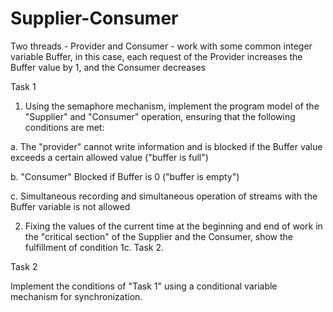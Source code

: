 # Supplier-Consumer

Two threads - Provider and Consumer - work with some common integer variable Buffer,
in this case, each request of the Provider increases the Buffer value by 1, and the Consumer decreases

Task 1

1. Using the semaphore mechanism, implement the program model of the "Supplier" and "Consumer" operation, ensuring that the following conditions are met:
    
a. The "provider" cannot write information and is blocked if the Buffer value exceeds a certain allowed value ("buffer is full")

b. "Consumer" Blocked if Buffer is 0 ("buffer is empty")

c. Simultaneous recording and simultaneous operation of streams with the Buffer variable is not allowed

2. Fixing the values ​​of the current time at the beginning and end of work in the "critical section" of the Supplier and the Consumer, show the fulfillment of condition 1c.
Task 2.

Task 2

Implement the conditions of "Task 1" using a conditional variable mechanism for synchronization.

